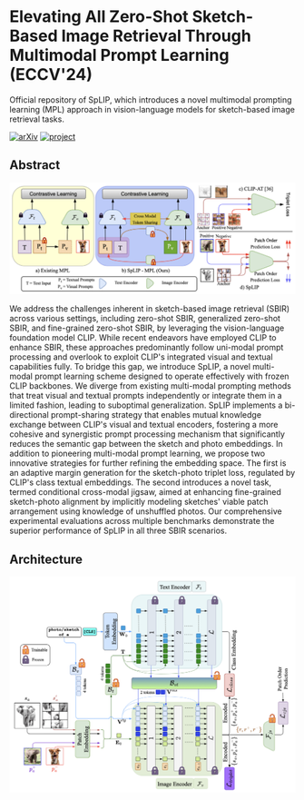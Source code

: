 # Elevating All Zero-Shot Sketch-Based Image Retrieval Through Multimodal Prompt Learning (ECCV'24)

Official repository of SpLIP, which introduces a novel multimodal prompting learning (MPL) approach in vision-language models for sketch-based image retrieval tasks. 

[![arXiv](https://img.shields.io/badge/arXiv-Paper-brightgreen)](https://arxiv.org/pdf/2407.04207)
[![project](https://img.shields.io/badge/Project-Page-darkred)](https://mainaksingha01.github.io/SpLIP/)

## Abstract
<img src="https://github.com/mainaksingha01/SpLIP/blob/master/static/images/teaser.png" width="1000">

We address the challenges inherent in sketch-based image retrieval (SBIR) across various settings, including zero-shot SBIR, generalized zero-shot SBIR, and fine-grained zero-shot SBIR, by leveraging the vision-language foundation model CLIP. While recent endeavors have employed CLIP to enhance SBIR, these approaches predominantly follow uni-modal prompt processing and overlook to exploit CLIP's integrated visual and textual capabilities fully. To bridge this gap, we introduce SpLIP, a novel multi-modal prompt learning scheme designed to operate effectively with frozen CLIP backbones. We diverge from existing multi-modal prompting methods that treat visual and textual prompts independently or integrate them in a limited fashion, leading to suboptimal generalization. SpLIP implements a bi-directional prompt-sharing strategy that enables mutual knowledge exchange between CLIP's visual and textual encoders, fostering a more cohesive and synergistic prompt processing mechanism that significantly reduces the semantic gap between the sketch and photo embeddings. In addition to pioneering multi-modal prompt learning, we propose two innovative strategies for further refining the embedding space. The first is an adaptive margin generation for the sketch-photo triplet loss, regulated by CLIP's class textual embeddings. The second introduces a novel task, termed conditional cross-modal jigsaw, aimed at enhancing fine-grained sketch-photo alignment by implicitly modeling sketches' viable patch arrangement using knowledge of unshuffled photos. Our comprehensive experimental evaluations across multiple benchmarks demonstrate the superior performance of SpLIP in all three SBIR scenarios.

## Architecture

<img src="https://github.com/mainaksingha01/SpLIP/blob/master/static/images/architecture.png" width="800">
